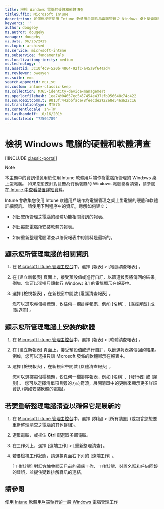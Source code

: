```yaml
---
title: 檢視 Windows 電腦的硬體和軟體清查
titleSuffix: Microsoft Intune
description: 如何檢視您使用 Intune 軟體用戶端作為電腦管理之 Windows 桌上型電腦的硬體和軟體資訊。
keywords: ''
author: dougeby
ms.author: dougeby
manager: dougeby
ms.date: 06/26/2019
ms.topic: archived
ms.service: microsoft-intune
ms.subservice: fundamentals
ms.localizationpriority: medium
ms.technology: ''
ms.assetid: 3c10f4c9-520b-4864-92fc-a45a9f640ad4
ms.reviewer: owenyen
ms.suite: ems
search.appverid: MET150
ms.custom: intune-classic-keep
ms.collection: M365-identity-device-management
ms.openlocfilehash: 1ea74904657ec5457454e4371fb956648c74c422
ms.sourcegitcommit: 9013f7442bbface78feecde2922e8e546a622c16
ms.translationtype: MTE75
ms.contentlocale: zh-TW
ms.lasthandoff: 10/16/2019
ms.locfileid: "72504789"
---
```

# <a name="view-hardware-and-software-inventory-for-windows-pcs"></a>檢視 Windows 電腦的硬體和軟體清查

[!INCLUDE [classic-portal](../includes/classic-portal.md)]

> [!NOTE]
> 本主題中的資訊僅適用於使用 Intune 軟體用戶端作為電腦所管理的 Windows 桌上型電腦。 如果您想要針對註冊為行動裝置的 Windows 電腦查看清查，請參閱[在 Intune 中查看裝置詳細資料](../remote-actions/device-inventory.md)。

Intune 會收集您使用 Intune 軟體用戶端作為電腦管理之桌上型電腦的硬體和軟體詳細資訊。 請使用下列程序中的資訊，瞭解如何建立：

- 列出您所管理之電腦的硬體功能相關資訊的報表。

- 列出每部電腦所安裝軟體的報表。

- 如何重新整理電腦清查以確保報表中的資料是最新的。

## <a name="to-display-information-about-pcs-you-manage"></a>顯示您所管理電腦的相關資訊

1. 在 [Microsoft Intune 管理主控台](https://manage.microsoft.com/)中，選擇 [報表]  &gt; [電腦清查報表]  。

2. 在 [建立新報表]  頁面上，接受預設值或進行自訂，以篩選報表將傳回的結果。 例如，您可以選擇只讓執行 Windows 8.1 的電腦顯示在報表中。

3. 選擇 [檢視報表]  ，在新視窗中開啟 [電腦清查報表]  。

    您可以選取每個欄標題，依任何一欄排序報表，例如 [名稱]  、[底座類型]  或 [製造商]  。

## <a name="to-display-software-installed-on-pcs-you-manage"></a>顯示您所管理電腦上安裝的軟體

1. 在 [Microsoft Intune 管理主控台](https://manage.microsoft.com/)中，選擇 [報表]  &gt; [軟體清查報表]  。

2. 在 [建立新報表]  頁面上，接受預設值或進行自訂，以篩選報表將傳回的結果。 例如，您可以選擇只讓 Microsoft 發佈的軟體顯示在報表中。

3. 選擇 [檢視報表]  ，在新視窗中開啟 [軟體清查報表]  。

    您可以選擇每個欄標題，依任何一欄排序報表，例如 [名稱]  、[發行者]  或 [類別]  。 您可以選擇清單項目旁的方向箭頭，展開清單中的更新來顯示更多詳細資訊 (例如安裝軟體的電腦)。

## <a name="to-refresh-computer-inventory-to-ensure-it-is-current"></a>若要重新整理電腦清查以確保它是最新的

1. 在 [Microsoft Intune 管理主控台](https://manage.microsoft.com/)中，選擇 [群組]  &gt; [所有裝置]  \(或包含您想要重新整理清查之電腦的其他群組)。

2. 選取電腦，或按住 **Ctrl** 鍵選取多部電腦。

3. 在工作列上，選擇 [遠端工作]  &gt; [重新整理清查]  。

4. 若要檢視工作狀態，請選擇頁面右下角的 [遠端工作]  。

    [工作狀態]  對話方塊會顯示目前的遠端工作、工作狀態、裝置名稱和任何回報的錯誤，並提供疑難排解資訊的連結。

## <a name="see-also"></a>請參閱

[使用 Intune 軟體用戶端執行的一般 Windows 電腦管理工作](common-windows-pc-management-tasks-with-the-microsoft-intune-computer-client.md)
